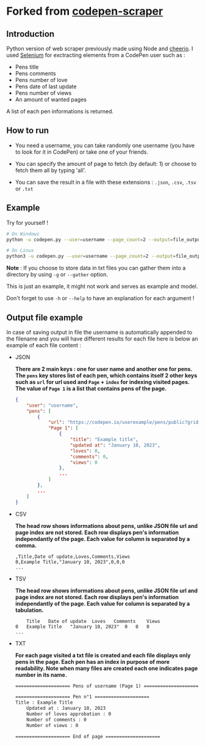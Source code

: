 # Forked from [codepen-scraper](https://github.com/eduardoboucas/codepen-scraper.git)

## Introduction

Python version of web scraper previously made using Node and [cheerio](https://cheerio.js.org/). I used [Selenium](https://www.selenium.dev/) for exctracting elements from a CodePen user such as :

- Pens title
- Pens comments
- Pens number of love
- Pens date of last update
- Pens number of views
- An amount of wanted pages

A list of each pen informations is returned.

## How to run

- You need a username, you can take randomly one username (you have to look for it in CodePen) or take one of your friends.

- You can specify the amount of page to fetch (by default: 1) or choose to fetch them all by typing 'all'.

- You can save the result in a file with these extensions : `.json`, `.csv`, `.tsv` or `.txt`

## Example

Try for yourself !

```bash
# On Windows
python -u codepen.py --user=username --page_count=2 --output=file_output.json
```

```bash
# On Linux
python3 -u codepen.py --user=username --page_count=2 --output=file_output.json
```

**Note** : If you choose to store data in txt files you can gather them into a directory by using `-g` or `--gather` option.

This is just an example, it might not work and serves as example and model.

Don't forget to use `-h` or `--help` to have an explanation for each argument !

## Output file example

In case of saving output in file the username is automatically appended to the filename and you will have different results for each file here is below an example of each file content :

- JSON

    **There are 2 main keys : one for user name and another one for pens. The `pens` key stores list of each pen, which contains itself 2 other keys such as `url` for url used and `Page` + `index` for indexing visited pages. The value of `Page 1` is a list that contains pens of the page.**

    ```json
    {
        "user": "username",
        "pens": [
            {
                "url": "https://codepen.io/userexample/pens/public?grid_type=list",
                "Page 1": [
                    {
                        "title": "Example title",
                        "updated at": "January 10, 2023",
                        "loves": 0,
                        "comments": 0,
                        "views": 0
                    },
                    ...
                ]
            },
            ...
        ]
    }
    ```

- CSV

    **The head row shows informations about pens, unlike JSON file url and page index are not stored. Each row displays pen's information independantly of the page. Each value for column is separated by a comma.**

    ```csv
    ,Title,Date of update,Loves,Comments,Views
    0,Example Title,"January 10, 2023",0,0,0
    ...
    ```

- TSV

    **The head row shows informations about pens, unlike JSON file url and page index are not stored. Each row displays pen's information independantly of the page. Each value for column is separated by a tabulation.**

    ```tsv
        Title   Date of update  Loves   Comments    Views
    0   Example Title   "January 10, 2023"  0   0   0
    ...
    ```

- TXT

    **For each page visited a txt file is created and each file displays only pens in the page. Each pen has an index in purpose of more readability. Note when many files are created each one indicates page number in its name.**

    ```txt
    ==================== Pens of username (Page 1) ====================

    ==================== Pen n°1 ====================
    Title : Example Title
        Updated at : January 10, 2023
        Number of loves approbation : 0
        Number of comments : 0
        Number of views : 0

    ==================== End of page ====================
    ```